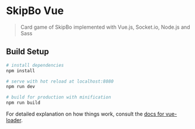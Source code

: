 # SkipBo Vue

> Card game of SkipBo implemented with Vue.js, Socket.io, Node.js and Sass

## Build Setup

``` bash
# install dependencies
npm install

# serve with hot reload at localhost:8080
npm run dev

# build for production with minification
npm run build
```

For detailed explanation on how things work, consult the [docs for vue-loader](http://vuejs.github.io/vue-loader).
